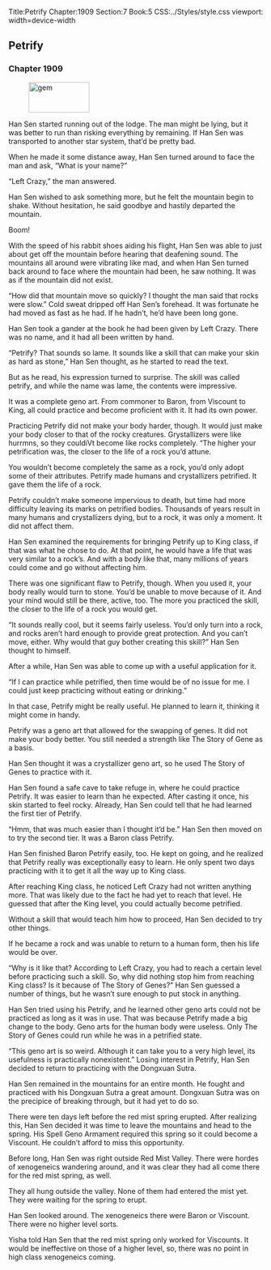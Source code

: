 Title:Petrify 
Chapter:1909 
Section:7 
Book:5 
CSS:../Styles/style.css 
viewport: width=device-width
  
## Petrify
### Chapter 1909
  
<figure>
	<img src="../Images/gem.gif" alt="gem" id="gem" width="120" height="60" />
</figure>
  

  
Han Sen started running out of the lodge. The man might be lying, but it was better to run than risking everything by remaining. If Han Sen was transported to another star system, that’d be pretty bad.

When he made it some distance away, Han Sen turned around to face the man and ask, “What is your name?”

“Left Crazy,” the man answered.

Han Sen wished to ask something more, but he felt the mountain begin to shake. Without hesitation, he said goodbye and hastily departed the mountain.

Boom!

With the speed of his rabbit shoes aiding his flight, Han Sen was able to just about get off the mountain before hearing that deafening sound. The mountains all around were vibrating like mad, and when Han Sen turned back around to face where the mountain had been, he saw nothing. It was as if the mountain did not exist.

“How did that mountain move so quickly? I thought the man said that rocks were slow.” Cold sweat dripped off Han Sen’s forehead. It was fortunate he had moved as fast as he had. If he hadn’t, he’d have been long gone.

Han Sen took a gander at the book he had been given by Left Crazy. There was no name, and it had all been written by hand.

“Petrify? That sounds so lame. It sounds like a skill that can make your skin as hard as stone,” Han Sen thought, as he started to read the text.

But as he read, his expression turned to surprise. The skill was called petrify, and while the name was lame, the contents were impressive.

It was a complete geno art. From commoner to Baron, from Viscount to King, all could practice and become proficient with it. It had its own power.

Practicing Petrify did not make your body harder, though. It would just make your body closer to that of the rocky creatures. Grystallizers were like hurrmns, so they couldiVt become like rocks completely. “The higher your petrification was, the closer to the life of a rock you’d attune.

You wouldn’t become completely the same as a rock, you’d only adopt some of their attributes. Petrify made humans and crystallizers petrified. It gave them the life of a rock.

Petrify couldn’t make someone impervious to death, but time had more difficulty leaving its marks on petrified bodies. Thousands of years result in many humans and crystallizers dying, but to a rock, it was only a moment. It did not affect them.

Han Sen examined the requirements for bringing Petrify up to King class, if that was what he chose to do. At that point, he would have a life that was very similar to a rock’s. And with a body like that, many millions of years could come and go without affecting him.

There was one significant flaw to Petrify, though. When you used it, your body really would turn to stone. You’d be unable to move because of it. And your mind would still be there, active, too. The more you practiced the skill, the closer to the life of a rock you would get.

“It sounds really cool, but it seems fairly useless. You’d only turn into a rock, and rocks aren’t hard enough to provide great protection. And you can’t move, either. Why would that guy bother creating this skill?” Han Sen thought to himself.

After a while, Han Sen was able to come up with a useful application for it.

“If I can practice while petrified, then time would be of no issue for me. I could just keep practicing without eating or drinking.”

In that case, Petrify might be really useful. He planned to learn it, thinking it might come in handy.

Petrify was a geno art that allowed for the swapping of genes. It did not make your body better. You still needed a strength like The Story of Gene as a basis.

Han Sen thought it was a crystallizer geno art, so he used The Story of Genes to practice with it.

Han Sen found a safe cave to take refuge in, where he could practice Petrify. It was easier to learn than he expected. After casting it once, his skin started to feel rocky. Already, Han Sen could tell that he had learned the first tier of Petrify.

“Hmm, that was much easier than I thought it’d be.” Han Sen then moved on to try the second tier. It was a Baron class Petrify.

Han Sen finished Baron Petrify easily, too. He kept on going, and he realized that Petrify really was exceptionally easy to learn. He only spent two days practicing with it to get it all the way up to King class.

After reaching King class, he noticed Left Crazy had not written anything more. That was likely due to the fact he had yet to reach that level. He guessed that after the King level, you could actually become petrified.

Without a skill that would teach him how to proceed, Han Sen decided to try other things.

If he became a rock and was unable to return to a human form, then his life would be over.

“Why is it like that? According to Left Crazy, you had to reach a certain level before practicing such a skill. So, why did nothing stop him from reaching King class? Is it because of The Story of Genes?” Han Sen guessed a number of things, but he wasn’t sure enough to put stock in anything.

Han Sen tried using his Petrify, and he learned other geno arts could not be practiced as long as it was in use. That was because Petrify made a big change to the body. Geno arts for the human body were useless. Only The Story of Genes could run while he was in a petrified state.

“This geno art is so weird. Although it can take you to a very high level, its usefulness is practically nonexistent.” Losing interest in Petrify, Han Sen decided to return to practicing with the Dongxuan Sutra.

Han Sen remained in the mountains for an entire month. He fought and practiced with his Dongxuan Sutra a great amount. Dongxuan Sutra was on the precipice of breaking through, but it had yet to do so.

There were ten days left before the red mist spring erupted. After realizing this, Han Sen decided it was time to leave the mountains and head to the spring. His Spell Geno Armament required this spring so it could become a Viscount. He couldn’t afford to miss this opportunity.

Before long, Han Sen was right outside Red Mist Valley. There were hordes of xenogeneics wandering around, and it was clear they had all come there for the red mist spring, as well.

They all hung outside the valley. None of them had entered the mist yet. They were waiting for the spring to erupt.

Han Sen looked around. The xenogeneics there were Baron or Viscount. There were no higher level sorts.

Yisha told Han Sen that the red mist spring only worked for Viscounts. It would be ineffective on those of a higher level, so, there was no point in high class xenogeneics coming.